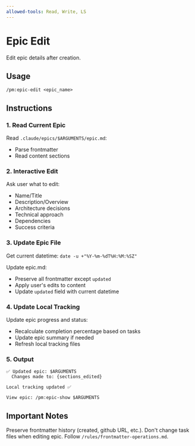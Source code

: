 ```yaml
---
allowed-tools: Read, Write, LS
---
```


# Epic Edit

Edit epic details after creation.

## Usage
```
/pm:epic-edit <epic_name>
```

## Instructions

### 1. Read Current Epic

Read `.claude/epics/$ARGUMENTS/epic.md`:
- Parse frontmatter
- Read content sections

### 2. Interactive Edit

Ask user what to edit:
- Name/Title
- Description/Overview
- Architecture decisions
- Technical approach
- Dependencies
- Success criteria

### 3. Update Epic File

Get current datetime: `date -u +"%Y-%m-%dT%H:%M:%SZ"`

Update epic.md:
- Preserve all frontmatter except `updated`
- Apply user's edits to content
- Update `updated` field with current datetime

### 4. Update Local Tracking

Update epic progress and status:
- Recalculate completion percentage based on tasks
- Update epic summary if needed
- Refresh local tracking files

### 5. Output

```
✅ Updated epic: $ARGUMENTS
  Changes made to: {sections_edited}
  
Local tracking updated ✅

View epic: /pm:epic-show $ARGUMENTS
```

## Important Notes

Preserve frontmatter history (created, github URL, etc.).
Don't change task files when editing epic.
Follow `/rules/frontmatter-operations.md`.